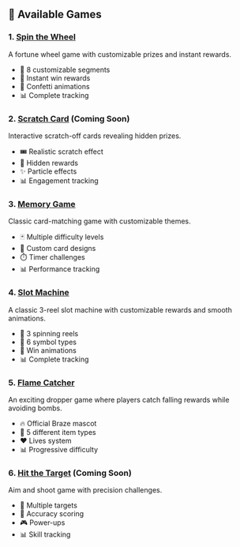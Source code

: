 ## 🎯 Available Games

### 1. [Spin the Wheel](./games/spin-the-wheel/)
A fortune wheel game with customizable prizes and instant rewards.
- 🎰 8 customizable segments
- 🎁 Instant win rewards
- 🎊 Confetti animations
- 📊 Complete tracking

### 2. [Scratch Card](./games/scratch-card/) (Coming Soon)
Interactive scratch-off cards revealing hidden prizes.
- 🎟️ Realistic scratch effect
- 🎁 Hidden rewards
- ✨ Particle effects
- 📊 Engagement tracking

### 3. [Memory Game](./games/memory-game/)
Classic card-matching game with customizable themes.
- 🃏 Multiple difficulty levels
- 🎨 Custom card designs
- ⏱️ Timer challenges
- 📊 Performance tracking

### 4. [Slot Machine](./games/slot-machine/)
A classic 3-reel slot machine with customizable rewards and smooth animations.
- 🎰 3 spinning reels
- 🎁 6 symbol types
- 🎊 Win animations
- 📊 Complete tracking

### 5. [Flame Catcher](./games/flame-catcher/)
An exciting dropper game where players catch falling rewards while avoiding bombs.
- 🔥 Official Braze mascot
- 🎯 5 different item types
- ❤️ Lives system
- 📊 Progressive difficulty

### 6. [Hit the Target](./games/hit-the-target/) (Coming Soon)
Aim and shoot game with precision challenges.
- 🎯 Multiple targets
- 🏹 Accuracy scoring
- 🎮 Power-ups
- 📊 Skill tracking